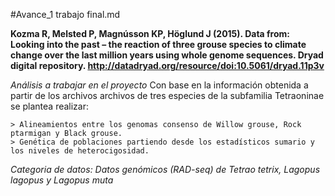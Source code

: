 #Avance_1 trabajo final.md 

**Kozma R, Melsted P, Magnússon KP, Höglund J (2015). Data from: Looking into the past – the reaction of three grouse species to climate change over the last million years using whole genome sequences. Dryad digital repository. http://datadryad.org/resource/doi:10.5061/dryad.11p3v**

*Análisis a trabajar en el proyecto*
Con base en la información obtenida a partir de los archivos archivos de tres especies de la subfamilia Tetraoninae se plantea realizar: 

````
> Alineamientos entre los genomas consenso de Willow grouse, Rock ptarmigan y Black grouse. 
> Genética de poblaciones partiendo desde los estadísticos sumario y los niveles de heterocigosidad. 
````

*Categoria de datos: Datos genómicos (RAD-seq) de Tetrao tetrix, Lagopus lagopus y Lagopus muta*

